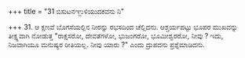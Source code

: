+++
title = "31 ಬಿಸುಟನಞ್ಜುಳಿಯುದಕವನು ನಿ"

+++
31. ಆ ಕ್ಷಣವೆ ಬೊಗಸೆಯಲ್ಲಿನ ನೀರನ್ನು ರಭಸದಿಂದ ಚೆಲ್ಲಿದನು. ಆಶ್ಚರ್ಯಪಟ್ಟು ಭೂಪರ ಮುಖವನ್ನು ತೀಕ್ಷ್ಣವಾಗಿ ನೋಡುತ್ತ "ರಾಕ್ಷಸರೋ, ದೇವತೆಗಳೋ, ಭುಜಂಗರೋ, ಭೂಮೀಶ್ವರರೋ, ನೀವು ? ಇದು, ನಿಜವಾಗಿಯೂ ಮನುಷ್ಯರ ರೀತಿಯಲ್ಲ. ನೀವು ಯಾರು ?" ಎಂದು ದ್ರುಪದನು ಪ್ರಶ್ನೆಮಾಡಿದನು.